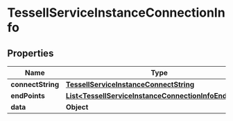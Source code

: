 

# TessellServiceInstanceConnectionInfo


## Properties

Name | Type | Description | Notes
------------ | ------------- | ------------- | -------------
**connectString** | [**TessellServiceInstanceConnectString**](TessellServiceInstanceConnectString.md) |  |  [optional]
**endPoints** | [**List&lt;TessellServiceInstanceConnectionInfoEndPoints&gt;**](TessellServiceInstanceConnectionInfoEndPoints.md) |  |  [optional]
**data** | **Object** |  |  [optional]



